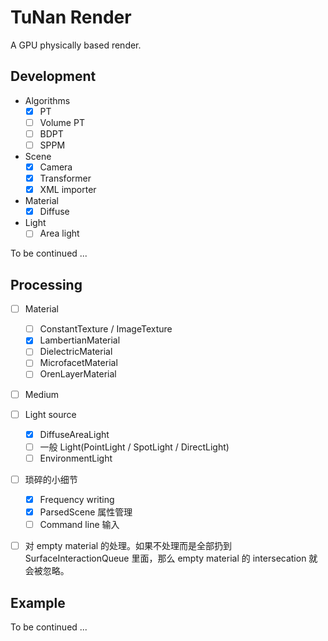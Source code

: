 # TuNan Render

A GPU physically based render.

## Development

- Algorithms
    - [x] PT
    - [ ] Volume PT
    - [ ] BDPT
    - [ ] SPPM
    
- Scene
    - [x] Camera
    - [x] Transformer
    - [x] XML importer
    
- Material
    - [x] Diffuse
    
- Light
    - [ ] Area light

To be continued ...

## Processing

- [ ] Material
    - [ ] ConstantTexture / ImageTexture
    - [x] LambertianMaterial
    - [ ] DielectricMaterial
    - [ ] MicrofacetMaterial
    - [ ] OrenLayerMaterial
    
- [ ] Medium

- [ ] Light source
    - [x] DiffuseAreaLight
    - [ ] 一般 Light(PointLight / SpotLight / DirectLight)
    - [ ] EnvironmentLight
    
- [ ] 琐碎的小细节
    - [x] Frequency writing
    - [x] ParsedScene 属性管理
    - [ ] Command line 输入
    
- [ ] 对 empty material 的处理。如果不处理而是全部扔到 SurfaceInteractionQueue 里面，那么 empty material 的 intersecation 就会被忽略。
    

## Example
To be continued ...